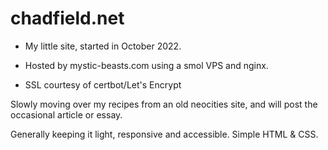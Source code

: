 # chadfield.net

* My little site, started in October 2022.

* Hosted by mystic-beasts.com using a smol VPS and nginx. 

* SSL courtesy of certbot/Let's Encrypt

Slowly moving over my recipes from an old neocities site, and will post the occasional article or essay.

Generally keeping it light, responsive and accessible. Simple HTML & CSS.
